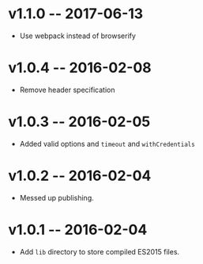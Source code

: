 # v1.1.0 -- 2017-06-13

* Use webpack instead of browserify

# v1.0.4 -- 2016-02-08

* Remove header specification

# v1.0.3 -- 2016-02-05

* Added valid options and `timeout` and `withCredentials`

# v1.0.2 -- 2016-02-04

* Messed up publishing.

# v1.0.1 -- 2016-02-04

* Add `lib` directory to store compiled ES2015 files.

